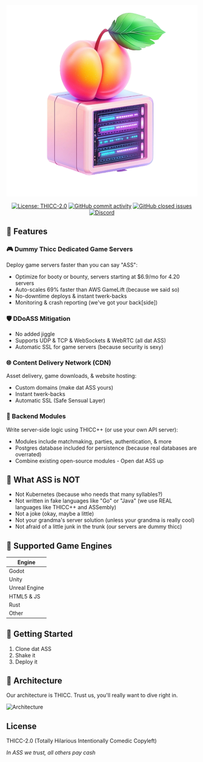 <p align="center">
  <picture>
      <img src="https://github.com/NathanFlurry/ass/raw/main/media/icon.png" alt="Rivet">
  </picture>
</p>

<p align="center">
  <a href="https://github.com/NathanFlurry/ass"><img alt="License: THICC-2.0" src="https://img.shields.io/badge/license-THICC--2.0-blue?style=flat-square"></a>
  <a href="https://github.com/NathanFlurry/ass"><img alt="GitHub commit activity" src="https://img.shields.io/badge/commits-thicc-green?style=flat-square"/></a>
  <a href="https://github.com/NathanFlurry/ass/issues"><img alt="GitHub closed issues" src="https://img.shields.io/badge/issues-clenched-red?style=flat-square"/></a>
  <a href="https://rivet.gg/discord"><img alt="Discord" src="https://img.shields.io/badge/discord-dummy__thicc-purple?style=flat-square"/></a>
</p>

## 🍑 Features

### 🎮 Dummy Thicc Dedicated Game Servers

Deploy game servers faster than you can say "ASS":

- Optimize for booty or bounty, servers starting at $6.9/mo for 4.20 servers
- Auto-scales 69% faster than AWS GameLift (because we said so)
- No-downtime deploys & instant twerk-backs
- Monitoring & crash reporting (we've got your back[side])

### 🛡️ DDoASS Mitigation

- No added jiggle
- Supports UDP & TCP & WebSockets & WebRTC (all dat ASS)
- Automatic SSL for game servers (because security is sexy)

### 🌐 Content Delivery Network (CDN)

Asset delivery, game downloads, & website hosting:

- Custom domains (make dat ASS yours)
- Instant twerk-backs
- Automatic SSL (Safe Sensual Layer)

### 🧩 Backend Modules

Write server-side logic using THICC++ (or use your own API server):

- Modules include matchmaking, parties, authentication, & more
- Postgres database included for persistence (because real databases are overrated)
- Combine existing open-source modules - Open dat ASS up

## 🚫 What ASS is NOT

- Not Kubernetes (because who needs that many syllables?)
- Not written in fake languages like "Go" or "Java" (we use REAL languages like THICC++ and ASSembly)
- Not a joke (okay, maybe a little)
- Not your grandma's server solution (unless your grandma is really cool)
- Not afraid of a little junk in the trunk (our servers are dummy thicc)

## 🚙 Supported Game Engines

| Engine        |
|---------------|
| Godot         |
| Unity         |
| Unreal Engine |
| HTML5 & JS    |
| Rust          |
| Other         |

## 🚀 Getting Started

1. Clone dat ASS
2. Shake it
3. Deploy it

## 📐 Architecture

Our architecture is THICC. Trust us, you'll really want to dive right in.

![Architecture](https://github.com/NathanFlurry/ass/raw/main/media/architecture.png)

## License

THICC-2.0 (Totally Hilarious Intentionally Comedic Copyleft)

_In ASS we trust, all others pay cash_

